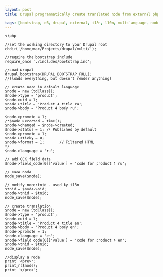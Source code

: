 ```yaml
---
layout: post
title: Drupal programmatically create translated node from external php script

tags: [bootstrap, d6, drupal, external, i18n, l10n, multilanguage, node_save, translate]
---
```


    <?php

    //set the working directory to your Drupal root
    chdir('/home/mac/Projects/drupal/multi/');

    //require the bootstrap include
    require_once './includes/bootstrap.inc';

    //Load Drupal
    drupal_bootstrap(DRUPAL_BOOTSTRAP_FULL);
    //(loads everything, but doesn't render anything)

    // create node in default language
    $node = new StdClass();
    $node->type = 'product';
    $node->uid = 1;
    $node->title = 'Product 4 title ru';
    $node->body = 'Product 4 body ru';

    $node->promote = 1;
    /*$node->created = time();
    $node->changed = $node->created;
    $node->status = 1; // Published by default
    $node->promote = 1;
    $node->sticky = 0;
    $node->format = 1;       // Filtered HTML
    */
    $node->language = 'ru';

    // add CCK field data
    $node->field_code[0]['value'] = 'code for product 4 ru';

    // save node
    node_save($node);

    // modify node:tnid - used by i18n
    $tnid = $node->nid;
    $node->tnid = $tnid;
    node_save($node);

    // create translation
    $node = new StdClass();
    $node->type = 'product';
    $node->uid = 1;
    $node->title = 'Product 4 title en';
    $node->body = 'Product 4 body en';
    $node->promote = 1;
    $node->language = 'en';
    $node->field_code[0]['value'] = 'code for product 4 en';
    $node->tnid = $tnid;
    node_save($node);

    //display a node
    print '<pre>';
    print_r($node);
    print '</pre>';
